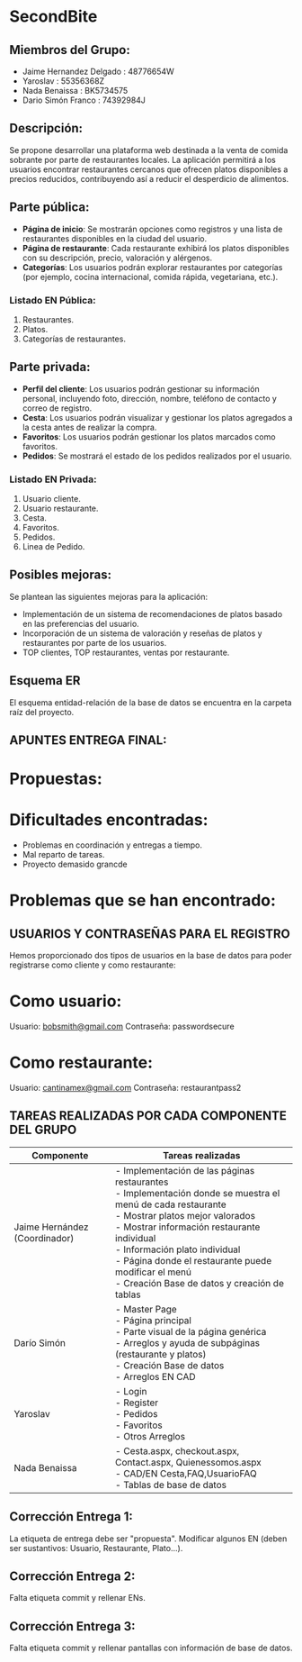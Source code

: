 # SecondBite
## Miembros del Grupo:
- Jaime Hernandez Delgado : 48776654W
- Yaroslav : 55356368Z
- Nada Benaissa : BK5734575
- Dario Simón Franco : 74392984J

## Descripción:

Se propone desarrollar una plataforma web destinada a la venta de comida sobrante por parte de restaurantes locales. La aplicación permitirá a los usuarios encontrar restaurantes cercanos que ofrecen platos disponibles a precios reducidos, contribuyendo así a reducir el desperdicio de alimentos.

## Parte pública:

- **Página de inicio**: Se mostrarán opciones como registros y una lista de restaurantes disponibles en la ciudad del usuario.
- **Página de restaurante**: Cada restaurante exhibirá los platos disponibles con su descripción, precio, valoración y alérgenos.
- **Categorías**: Los usuarios podrán explorar restaurantes por categorías (por ejemplo, cocina internacional, comida rápida, vegetariana, etc.).

### Listado EN Pública:

1. Restaurantes.
2. Platos.
3. Categorías de restaurantes.

## Parte privada:

- **Perfil del cliente**: Los usuarios podrán gestionar su información personal, incluyendo foto, dirección, nombre, teléfono de contacto y correo de registro.
- **Cesta**: Los usuarios podrán visualizar y gestionar los platos agregados a la cesta antes de realizar la compra.
- **Favoritos**: Los usuarios podrán gestionar los platos marcados como favoritos.
- **Pedidos**: Se mostrará el estado de los pedidos realizados por el usuario.

### Listado EN Privada:

1. Usuario cliente.
2. Usuario restaurante.
4. Cesta.
5. Favoritos.
6. Pedidos.
7. Linea de Pedido.

## Posibles mejoras:

Se plantean las siguientes mejoras para la aplicación:

- Implementación de un sistema de recomendaciones de platos basado en las preferencias del usuario.
- Incorporación de un sistema de valoración y reseñas de platos y restaurantes por parte de los usuarios.
- TOP clientes, TOP restaurantes, ventas por restaurante.

## Esquema ER

El esquema entidad-relación de la base de datos se encuentra en la carpeta raíz del proyecto.

## APUNTES ENTREGA FINAL:

# Propuestas:


# Dificultades encontradas:
- Problemas en coordinación y entregas a tiempo.
- Mal reparto de tareas.
- Proyecto demasido grancde

# Problemas que se han encontrado:

## USUARIOS Y CONTRASEÑAS PARA EL REGISTRO
Hemos proporcionado dos tipos de usuarios en la base de datos para poder registrarse como cliente y como restaurante:

# Como usuario:
Usuario: bobsmith@gmail.com
Contraseña: passwordsecure

# Como restaurante:
Usuario: cantinamex@gmail.com
Contraseña: restaurantpass2

## TAREAS REALIZADAS POR CADA COMPONENTE DEL GRUPO

| Componente                | Tareas realizadas                                                                                                                  |  
| ------------------------- | -----------------------------------------------------------------------------------------------------------------------------    |
| Jaime Hernández (Coordinador) | - Implementación de las páginas restaurantes  <br>- Implementación donde se muestra el menú de cada restaurante  <br>- Mostrar platos mejor valorados  <br>- Mostrar información restaurante individual  <br>- Información plato individual  <br>- Página donde el restaurante puede modificar el menú  <br>- Creación Base de datos y creación de tablas  |
| Darío Simón               | - Master Page  <br>- Página principal  <br>- Parte visual de la página genérica  <br>- Arreglos y ayuda de subpáginas (restaurante y platos)  <br>- Creación Base de datos  <br>- Arreglos EN CAD  |
| Yaroslav                  | - Login  <br>- Register  <br>- Pedidos  <br>- Favoritos  <br>- Otros Arreglos  |
| Nada Benaissa             | - Cesta.aspx, checkout.aspx, Contact.aspx, Quienessomos.aspx <br>- CAD/EN Cesta,FAQ,UsuarioFAQ <br>- Tablas de base de datos |




## Corrección Entrega 1: 

La etiqueta de entrega debe ser "propuesta". Modificar algunos EN (deben ser sustantivos: Usuario, Restaurante, Plato...).


## Corrección Entrega 2: 

Falta etiqueta commit y rellenar ENs.


## Corrección Entrega 3: 

Falta etiqueta commit y rellenar pantallas con información de base de datos.
